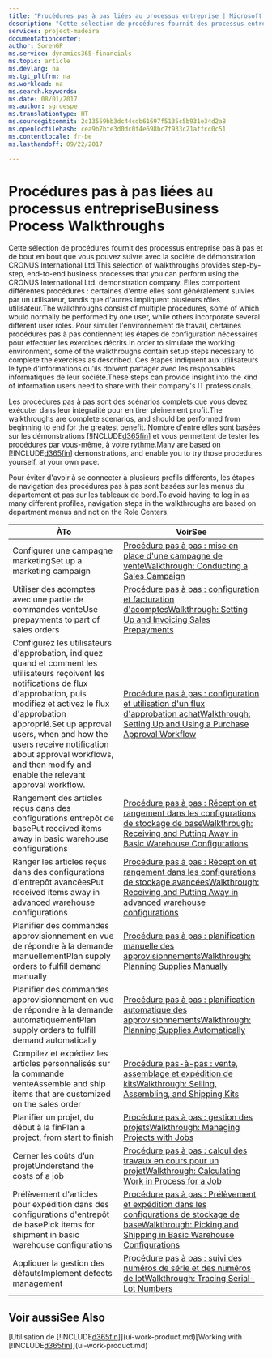 ```yaml
---
title: "Procédures pas à pas liées au processus entreprise | Microsoft Docs"
description: "Cette sélection de procédures fournit des processus entreprise pas à pas et de bout en bout que vous pouvez suivre avec la société de démonstration CRONUS International Ltd. Elles comportent différentes procédures : certaines d'entre elles sont généralement suivies par un utilisateur, tandis que d'autres impliquent plusieurs rôles utilisateur. Pour simuler l'environnement de travail, certaines procédures pas à pas contiennent les étapes de configuration nécessaires pour effectuer les exercices décrits. Ces étapes indiquent aux utilisateurs le type d'informations qu'ils doivent partager avec les responsables informatiques de leur société."
services: project-madeira
documentationcenter: 
author: SorenGP
ms.service: dynamics365-financials
ms.topic: article
ms.devlang: na
ms.tgt_pltfrm: na
ms.workload: na
ms.search.keywords: 
ms.date: 08/01/2017
ms.author: sgroespe
ms.translationtype: HT
ms.sourcegitcommit: 2c13559bb3dc44cdb61697f5135c5b931e34d2a8
ms.openlocfilehash: cea9b7bfe3d0dc0f4e698bc7f933c21affcc0c51
ms.contentlocale: fr-be
ms.lasthandoff: 09/22/2017

---
```

# <a name="business-process-walkthroughs"></a><span data-ttu-id="e4b3c-106">Procédures pas à pas liées au processus entreprise</span><span class="sxs-lookup"><span data-stu-id="e4b3c-106">Business Process Walkthroughs</span></span>
<span data-ttu-id="e4b3c-107">Cette sélection de procédures fournit des processus entreprise pas à pas et de bout en bout que vous pouvez suivre avec la société de démonstration CRONUS International Ltd.</span><span class="sxs-lookup"><span data-stu-id="e4b3c-107">This selection of walkthroughs provides step-by-step, end-to-end business processes that you can perform using the CRONUS International Ltd. demonstration company.</span></span> <span data-ttu-id="e4b3c-108">Elles comportent différentes procédures : certaines d'entre elles sont généralement suivies par un utilisateur, tandis que d'autres impliquent plusieurs rôles utilisateur.</span><span class="sxs-lookup"><span data-stu-id="e4b3c-108">The walkthroughs consist of multiple procedures, some of which would normally be performed by one user, while others incorporate several different user roles.</span></span> <span data-ttu-id="e4b3c-109">Pour simuler l'environnement de travail, certaines procédures pas à pas contiennent les étapes de configuration nécessaires pour effectuer les exercices décrits.</span><span class="sxs-lookup"><span data-stu-id="e4b3c-109">In order to simulate the working environment, some of the walkthroughs contain setup steps necessary to complete the exercises as described.</span></span> <span data-ttu-id="e4b3c-110">Ces étapes indiquent aux utilisateurs le type d'informations qu'ils doivent partager avec les responsables informatiques de leur société.</span><span class="sxs-lookup"><span data-stu-id="e4b3c-110">These steps can provide insight into the kind of information users need to share with their company's IT professionals.</span></span>  

 <span data-ttu-id="e4b3c-111">Les procédures pas à pas sont des scénarios complets que vous devez exécuter dans leur intégralité pour en tirer pleinement profit.</span><span class="sxs-lookup"><span data-stu-id="e4b3c-111">The walkthroughs are complete scenarios, and should be performed from beginning to end for the greatest benefit.</span></span> <span data-ttu-id="e4b3c-112">Nombre d'entre elles sont basées sur les démonstrations [!INCLUDE[d365fin](includes/d365fin_md.md)] et vous permettent de tester les procédures par vous-même, à votre rythme.</span><span class="sxs-lookup"><span data-stu-id="e4b3c-112">Many are based on [!INCLUDE[d365fin](includes/d365fin_md.md)] demonstrations, and enable you to try those procedures yourself, at your own pace.</span></span>  

 <span data-ttu-id="e4b3c-113">Pour éviter d'avoir à se connecter à plusieurs profils différents, les étapes de navigation des procédures pas à pas sont basées sur les menus du département et pas sur les tableaux de bord.</span><span class="sxs-lookup"><span data-stu-id="e4b3c-113">To avoid having to log in as many different profiles, navigation steps in the walkthroughs are based on department menus and not on the Role Centers.</span></span>  

|<span data-ttu-id="e4b3c-114">À</span><span class="sxs-lookup"><span data-stu-id="e4b3c-114">To</span></span>|<span data-ttu-id="e4b3c-115">Voir</span><span class="sxs-lookup"><span data-stu-id="e4b3c-115">See</span></span>|  
|--------|---------|  
|<span data-ttu-id="e4b3c-116">Configurer une campagne marketing</span><span class="sxs-lookup"><span data-stu-id="e4b3c-116">Set up a marketing campaign</span></span>|[<span data-ttu-id="e4b3c-117">Procédure pas à pas : mise en place d'une campagne de vente</span><span class="sxs-lookup"><span data-stu-id="e4b3c-117">Walkthrough: Conducting a Sales Campaign</span></span>](walkthrough-conducting-a-sales-campaign.md)|  
|<span data-ttu-id="e4b3c-118">Utiliser des acomptes avec une partie de commandes vente</span><span class="sxs-lookup"><span data-stu-id="e4b3c-118">Use prepayments to part of sales orders</span></span>|[<span data-ttu-id="e4b3c-119">Procédure pas à pas : configuration et facturation d'acomptes</span><span class="sxs-lookup"><span data-stu-id="e4b3c-119">Walkthrough: Setting Up and Invoicing Sales Prepayments</span></span>](walkthrough-setting-up-and-invoicing-sales-prepayments.md)|  
|<span data-ttu-id="e4b3c-120">Configurez les utilisateurs d'approbation, indiquez quand et comment les utilisateurs reçoivent les notifications de flux d'approbation, puis modifiez et activez le flux d'approbation approprié.</span><span class="sxs-lookup"><span data-stu-id="e4b3c-120">Set up approval users, when and how the users receive notification about approval workflows, and then modify and enable the relevant approval workflow.</span></span>|[<span data-ttu-id="e4b3c-121">Procédure pas à pas : configuration et utilisation d'un flux d'approbation achat</span><span class="sxs-lookup"><span data-stu-id="e4b3c-121">Walkthrough: Setting Up and Using a Purchase Approval Workflow</span></span>](walkthrough-setting-up-and-using-a-purchase-approval-workflow.md)|  
|<span data-ttu-id="e4b3c-122">Rangement des articles reçus dans des configurations entrepôt de base</span><span class="sxs-lookup"><span data-stu-id="e4b3c-122">Put received items away in basic warehouse configurations</span></span>|[<span data-ttu-id="e4b3c-123">Procédure pas à pas : Réception et rangement dans les configurations de stockage de base</span><span class="sxs-lookup"><span data-stu-id="e4b3c-123">Walkthrough: Receiving and Putting Away in Basic Warehouse Configurations</span></span>](walkthrough-receiving-and-putting-away-in-basic-warehousing.md)|  
|<span data-ttu-id="e4b3c-124">Ranger les articles reçus dans des configurations d'entrepôt avancées</span><span class="sxs-lookup"><span data-stu-id="e4b3c-124">Put received items away in advanced warehouse configurations</span></span>|[<span data-ttu-id="e4b3c-125">Procédure pas à pas : Réception et rangement dans les configurations de stockage avancées</span><span class="sxs-lookup"><span data-stu-id="e4b3c-125">Walkthrough: Receiving and Putting Away in advanced warehouse configurations</span></span>](walkthrough-receiving-and-putting-away-in-advanced-warehousing.md)|  
|<span data-ttu-id="e4b3c-126">Planifier des commandes approvisionnement en vue de répondre à la demande manuellement</span><span class="sxs-lookup"><span data-stu-id="e4b3c-126">Plan supply orders to fulfill demand manually</span></span>|[<span data-ttu-id="e4b3c-127">Procédure pas à pas : planification manuelle des approvisionnements</span><span class="sxs-lookup"><span data-stu-id="e4b3c-127">Walkthrough: Planning Supplies Manually</span></span>](walkthrough-planning-supplies-manually.md)|  
|<span data-ttu-id="e4b3c-128">Planifier des commandes approvisionnement en vue de répondre à la demande automatiquement</span><span class="sxs-lookup"><span data-stu-id="e4b3c-128">Plan supply orders to fulfill demand automatically</span></span>|[<span data-ttu-id="e4b3c-129">Procédure pas à pas : planification automatique des approvisionnements</span><span class="sxs-lookup"><span data-stu-id="e4b3c-129">Walkthrough: Planning Supplies Automatically</span></span>](walkthrough-planning-supplies-automatically.md)|  
|<span data-ttu-id="e4b3c-130">Compilez et expédiez les articles personnalisés sur la commande vente</span><span class="sxs-lookup"><span data-stu-id="e4b3c-130">Assemble and ship items that are customized on the sales order</span></span>|[<span data-ttu-id="e4b3c-131">Procédure pas-à-pas : vente, assemblage et expédition de kits</span><span class="sxs-lookup"><span data-stu-id="e4b3c-131">Walkthrough: Selling, Assembling, and Shipping Kits</span></span>](walkthrough-selling-assembling-and-shipping-kits.md)|  
|<span data-ttu-id="e4b3c-132">Planifier un projet, du début à la fin</span><span class="sxs-lookup"><span data-stu-id="e4b3c-132">Plan a project, from start to finish</span></span>|[<span data-ttu-id="e4b3c-133">Procédure pas à pas : gestion des projets</span><span class="sxs-lookup"><span data-stu-id="e4b3c-133">Walkthrough: Managing Projects with Jobs</span></span>](walkthrough-managing-projects-with-jobs.md)|  
|<span data-ttu-id="e4b3c-134">Cerner les coûts d’un projet</span><span class="sxs-lookup"><span data-stu-id="e4b3c-134">Understand the costs of a job</span></span>|[<span data-ttu-id="e4b3c-135">Procédure pas à pas : calcul des travaux en cours pour un projet</span><span class="sxs-lookup"><span data-stu-id="e4b3c-135">Walkthrough: Calculating Work in Process for a Job</span></span>](walkthrough-calculating-work-in-process-for-a-job.md)|  
|<span data-ttu-id="e4b3c-136">Prélèvement d'articles pour expédition dans des configurations d'entrepôt de base</span><span class="sxs-lookup"><span data-stu-id="e4b3c-136">Pick items for shipment in basic warehouse configurations</span></span>|[<span data-ttu-id="e4b3c-137">Procédure pas à pas : Prélèvement et expédition dans les configurations de stockage de base</span><span class="sxs-lookup"><span data-stu-id="e4b3c-137">Walkthrough: Picking and Shipping in Basic Warehouse Configurations</span></span>](walkthrough-picking-and-shipping-in-basic-warehousing.md)|  
|<span data-ttu-id="e4b3c-138">Appliquer la gestion des défauts</span><span class="sxs-lookup"><span data-stu-id="e4b3c-138">Implement defects management</span></span>|[<span data-ttu-id="e4b3c-139">Procédure pas à pas : suivi des numéros de série et des numéros de lot</span><span class="sxs-lookup"><span data-stu-id="e4b3c-139">Walkthrough: Tracing Serial-Lot Numbers</span></span>](walkthrough-tracing-serial-lot-numbers.md)|  

## <a name="see-also"></a><span data-ttu-id="e4b3c-140">Voir aussi</span><span class="sxs-lookup"><span data-stu-id="e4b3c-140">See Also</span></span>
<span data-ttu-id="e4b3c-141">[Utilisation de [!INCLUDE[d365fin](includes/d365fin_md.md)]](ui-work-product.md)</span><span class="sxs-lookup"><span data-stu-id="e4b3c-141">[Working with [!INCLUDE[d365fin](includes/d365fin_md.md)]](ui-work-product.md)</span></span>  

